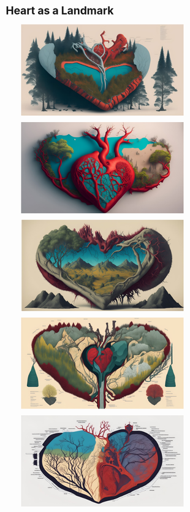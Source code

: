 # Heart as a Landmark

<div>

<figure><img src="../../../.gitbook/assets/technical_drawing_landscape_a_map_of_a_human_heart_usi_00 4.jpg" alt=""><figcaption></figcaption></figure>

 

<figure><img src="../../../.gitbook/assets/technical_drawing_landscape_a_map_of_a_human_heart_usi_20 2.jpg" alt=""><figcaption></figcaption></figure>

 

<figure><img src="../../../.gitbook/assets/technical_drawing_landscape_a_map_of_a_human_heart_usi_20 3.jpg" alt=""><figcaption></figcaption></figure>

</div>

<div>

<figure><img src="../../../.gitbook/assets/technical_drawing_landscape_a_map_of_a_human_heart_usi_10 3.jpg" alt=""><figcaption></figcaption></figure>

 

<figure><img src="../../../.gitbook/assets/technical_drawing_landscape_a_map_of_a_human_heart_usi_00 (1).jpg" alt=""><figcaption></figcaption></figure>

</div>
